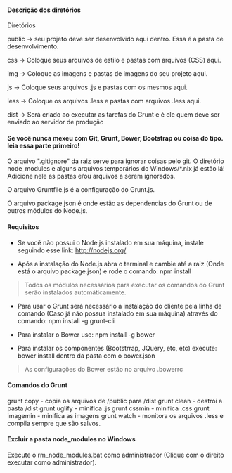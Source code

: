#### Descrição dos diretórios

Diretórios

public -> seu projeto deve ser desenvolvido aqui dentro. Essa é a pasta de desenvolvimento.

css -> Coloque seus arquivos de estilo e pastas com arquivos (CSS) aqui.

img -> Coloque as imagens e pastas de imagens do seu projeto aqui.

js -> Coloque seus arquivos .js e pastas com os mesmos aqui.

less -> Coloque os arquivos .less e pastas com arquivos .less aqui.

dist -> Será criado ao executar as tarefas do Grunt e é ele quem deve ser enviado ao servidor de produção

#### Se você nunca mexeu com Git, Grunt, Bower, Bootstrap ou coisa do tipo. leia essa parte primeiro! ####

O arquivo ".gitignore" da raiz serve para ignorar coisas pelo git. 
	O diretório node_modules e alguns arquivos temporários do Windows/*.nix já estão lá! 
	Adicione nele as pastas e/ou arquivos a serem ignorados.

O arquivo Gruntfile.js é a configuração do Grunt.js.

O arquivo package.json é onde estão as dependencias do Grunt ou de outros módulos do Node.js.


#### Requisitos ####

- Se você não possui o Node.js instalado em sua máquina, instale seguindo esse link: http://nodejs.org/

- Após a instalação do Node.js abra o terminal e cambie até a raiz (Onde está o arquivo package.json) e rode o comando: npm install

>Todos os módulos necessários para executar os comandos do Grunt serão instalados automáticamente.

- Para usar o Grunt será necessário a instalação do cliente pela linha de comando (Caso já não possua instalado em sua máquina) através do comando: npm install -g grunt-cli

- Para instalar o Bower use: npm install -g bower

- Para instalar os componentes (Bootstrrap, JQuery, etc, etc) execute: bower install dentro da pasta com o bower.json

> As configurações do Bower estão no arquivo .bowerrc

#### Comandos do Grunt ####

grunt copy		- copia os arquivos de /public para /dist
grunt clean		- destrói a pasta /dist
grunt uglify	- minifica .js
grunt cssmin	- minifica .css
grunt imagemin	- minifica as imagens
grunt watch		- monitora os arquivos .less e compila sempre que são salvos.

#### Excluir a pasta node_modules no Windows ####

Execute o rm_node_modules.bat como administrador (Clique com o direito executar como administrador).
